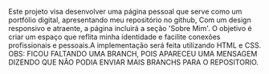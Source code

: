 Este projeto visa desenvolver uma página pessoal que serve como um portfólio digital, apresentando meu repositório no github,  Com um design responsivo e atraente, a página incluirá a seção 'Sobre Mim'. O objetivo é criar um espaço que reflita minha identidade e facilite conexões profissionais e pessoais.A implementação será feita utilizando HTML e CSS. OBS: FICOU FALTANDO UMA BRANCH, POIS APARECEU UMA MENSAGEM DIZENDO QUE NÃO PODIA ENVIAR MAIS BRANCHS PARA O REPOSITORIO. 
